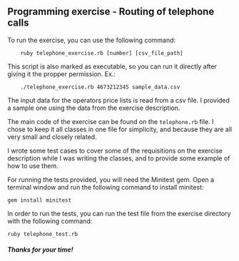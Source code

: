 ## Programming exercise - Routing of telephone calls

To run the exercise, you can use the following command:
		
		ruby telephone_exercise.rb [number] [csv_file_path]

This script is also marked as executable, so you can run it directly after giving it the propper permission. Ex.:

		./telephone_exercise.rb 4673212345 sample_data.csv

The input data for the operators price lists is read from a csv file. I provided a sample
one using the data from the exercise description.

The main code of the exercise can be found on the ```telephone.rb``` file.
I chose to keep it all classes in one file for simplicity, and because they 
are all very small and closely related.

I wrote some test cases to cover some of the requisitions on the exercise 
description while I was writing the classes, and to provide some example of 
how to use them.

For running the tests provided, you will need the Minitest gem. Open a
terminal window and run the following command to install minitest:

    gem install minitest

In order to run the tests, you can run the test file from the exercise
directory with the following command:

    ruby telephone_test.rb

##### Thanks for your time!